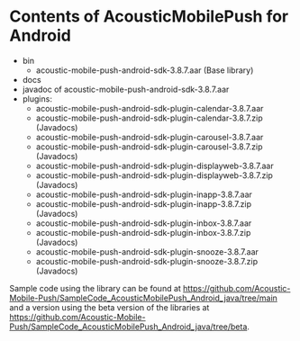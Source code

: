 # Contents of AcousticMobilePush for Android

- bin
  - acoustic-mobile-push-android-sdk-3.8.7.aar (Base library)
- docs
 - javadoc of acoustic-mobile-push-android-sdk-3.8.7.aar
- plugins:
  - acoustic-mobile-push-android-sdk-plugin-calendar-3.8.7.aar
  - acoustic-mobile-push-android-sdk-plugin-calendar-3.8.7.zip (Javadocs)
  - acoustic-mobile-push-android-sdk-plugin-carousel-3.8.7.aar
  - acoustic-mobile-push-android-sdk-plugin-carousel-3.8.7.zip (Javadocs)
  - acoustic-mobile-push-android-sdk-plugin-displayweb-3.8.7.aar
  - acoustic-mobile-push-android-sdk-plugin-displayweb-3.8.7.zip (Javadocs)
  - acoustic-mobile-push-android-sdk-plugin-inapp-3.8.7.aar
  - acoustic-mobile-push-android-sdk-plugin-inapp-3.8.7.zip (Javadocs)
  - acoustic-mobile-push-android-sdk-plugin-inbox-3.8.7.aar
  - acoustic-mobile-push-android-sdk-plugin-inbox-3.8.7.zip (Javadocs)
  - acoustic-mobile-push-android-sdk-plugin-snooze-3.8.7.aar
  - acoustic-mobile-push-android-sdk-plugin-snooze-3.8.7.zip (Javadocs)

Sample code using the library can be found at https://github.com/Acoustic-Mobile-Push/SampleCode_AcousticMobilePush_Android_java/tree/main and a version using the beta version of the libraries at https://github.com/Acoustic-Mobile-Push/SampleCode_AcousticMobilePush_Android_java/tree/beta.
